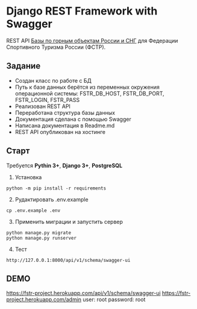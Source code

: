 # Django REST Framework with Swagger 
REST API [Базы по горным объектам России и СНГ](https://pereval.online/) для
Федерации Спортивного Туризма России (ФСТР).

## Задание
- Создан класс по работе с БД
- Путь к базе данных берётся из переменных окружения операционной системы: FSTR_DB_HOST, FSTR_DB_PORT, FSTR_LOGIN, FSTR_PASS 
- Реализован REST API
- Переработана структура базы данных
- Документация сделана с помощью Swagger
- Написана документация в Readme.md
- REST API опубликован на хостинге

## Старт
Требуется **Pythin 3+**, **Django 3+**, **PostgreSQL**

1. Установка
```
python -m pip install -r requirements
```
2. Рудактировать .env.example
```
cp .env.example .env
```
3. Применить миграции и запустить сервер
```
python manage.py migrate
python manage.py runserver
```
4. Тест
```
http://127.0.0.1:8000/api/v1/schema/swagger-ui
```
## DEMO
https://fstr-project.herokuapp.com/api/v1/schema/swagger-ui
https://fstr-project.herokuapp.com/admin
user: root
password: root
